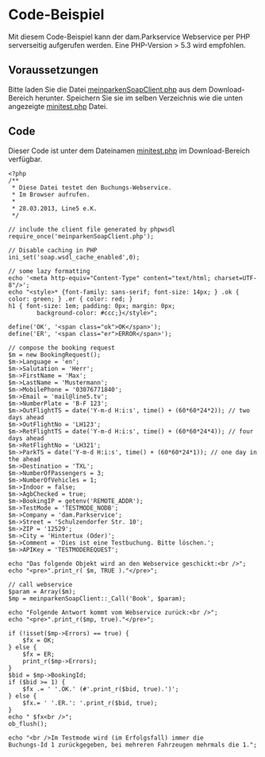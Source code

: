 # Code-Beispiel #

Mit diesem Code-Beispiel kann der dam.Parkservice Webservice per PHP serverseitig aufgerufen werden. Eine PHP-Version > 5.3 wird empfohlen.

## Voraussetzungen ##
Bitte laden Sie die Datei [meinparkenSoapClient.php](http://dam-parkservice-api-client.googlecode.com/files/meinparkenSoapClient.php) aus dem Download-Bereich herunter. Speichern Sie sie im selben Verzeichnis wie die unten angezeigte [minitest.php](http://dam-parkservice-api-client.googlecode.com/files/minitest.php) Datei.

## Code ##
Dieser Code ist unter dem Dateinamen [minitest.php](http://dam-parkservice-api-client.googlecode.com/files/minitest.php) im Download-Bereich verfügbar.

```
<?php
/**
 * Diese Datei testet den Buchungs-Webservice.
 * Im Browser aufrufen.
 * 
 * 28.03.2013, Line5 e.K.
 */

// include the client file generated by phpwsdl
require_once('meinparkenSoapClient.php');

// Disable caching in PHP
ini_set('soap.wsdl_cache_enabled',0);	

// some lazy formatting
echo '<meta http-equiv="Content-Type" content="text/html; charset=UTF-8"/>';
echo "<style>* {font-family: sans-serif; font-size: 14px; } .ok { color: green; } .er { color: red; } 
h1 { font-size: 1em; padding: 0px; margin: 0px;
		background-color: #ccc;}</style>";

define('OK', '<span class="ok">OK</span>');
define('ER', '<span class="er">ERROR</span>');

// compose the booking request
$m = new BookingRequest();
$m->Language = 'en';
$m->Salutation = 'Herr';
$m->FirstName = 'Max';
$m->LastName = 'Mustermann';
$m->MobilePhone = '03076771840';
$m->Email = 'mail@line5.tv';
$m->NumberPlate = 'B-F 123';
$m->OutFlightTS = date('Y-m-d H:i:s', time() + (60*60*24*2)); // two days ahead
$m->OutFlightNo = 'LH123';
$m->RetFlightTS = date('Y-m-d H:i:s', time() + (60*60*24*4)); // four days ahead
$m->RetFlightNo = 'LH321';
$m->ParkTS = date('Y-m-d H:i:s', time() + (60*60*24*1)); // one day in the ahead
$m->Destination = 'TXL';
$m->NumberOfPassengers = 3;
$m->NumberOfVehicles = 1;
$m->Indoor = false;
$m->AgbChecked = true;
$m->BookingIP = getenv('REMOTE_ADDR');
$m->TestMode = 'TESTMODE_NODB';
$m->Company = 'dam.Parkservice';
$m->Street = 'Schulzendorfer Str. 10';
$m->ZIP = '12529';
$m->City = 'Hintertux (Oder)';
$m->Comment = 'Dies ist eine Testbuchung. Bitte löschen.';
$m->APIKey = 'TESTMODEREQUEST';

echo "Das folgende Objekt wird an den Webservice geschickt:<br />";
echo "<pre>".print_r( $m, TRUE )."</pre>";

// call webservice
$param = Array($m);
$mp = meinparkenSoapClient::_Call('Book', $param);

echo "Folgende Antwort kommt vom Webservice zurück:<br />";
echo "<pre>".print_r($mp, true)."</pre>";

if (!isset($mp->Errors) == true) {
	$fx = OK;
} else {
	$fx = ER;
	print_r($mp->Errors);
}
$bid = $mp->BookingId;
if ($bid >= 1) {
	$fx .= ' '.OK.' (#'.print_r($bid, true).')';
} else {
	$fx.= ' '.ER.': '.print_r($bid, true);
}
echo " $fx<br />";
ob_flush();

echo "<br />Im Testmode wird (im Erfolgsfall) immer die 
Buchungs-Id 1 zurückgegeben, bei mehreren Fahrzeugen mehrmals die 1.";

```